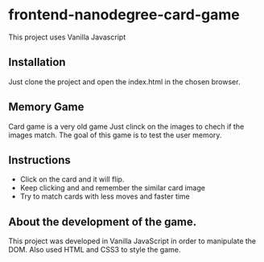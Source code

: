 # frontend-nanodegree-card-game

This project uses Vanilla Javascript 

## Installation
Just clone the project and open the index.html in the chosen browser.

## Memory Game
Card game is a very old game Just clinck on the images to chech if the images match. The goal of this game is to test the user memory.

## Instructions

* Click on the card and it will flip.
* Keep clicking and and remember the similar card image
* Try to match cards with less moves and faster time

## About the development of the game.

This project was developed in Vanilla JavaScript in order to manipulate the DOM.
Also used HTML and CSS3 to style the game.


